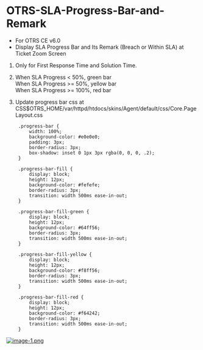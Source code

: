 # OTRS-SLA-Progress-Bar-and-Remark
- For OTRS CE v6.0
- Display SLA Progress Bar and Its Remark (Breach or Within SLA) at Ticket Zoom Screen 

1. Only for First Response Time and Solution Time.  

2. 	When SLA Progress < 50%, green bar  
	When SLA Progress >= 50%, yellow bar  
	When SLA Progress >= 100%, red bar  
	  
3. Update progress bar css at CSS$OTRS_HOME/var/httpd/htdocs/skins/Agent/default/css/Core.PageLayout.css  

		.progress-bar {
			width: 100%;
			background-color: #e0e0e0;
			padding: 3px;
			border-radius: 3px;
			box-shadow: inset 0 1px 3px rgba(0, 0, 0, .2);
		}
					
		.progress-bar-fill {
		    display: block;
		    height: 12px;
		    background-color: #fefefe;
		    border-radius: 3px;
		    transition: width 500ms ease-in-out;
		}
		    
		.progress-bar-fill-green {
		    display: block;
		    height: 12px;
		    background-color: #64ff56;
		    border-radius: 3px;
		    transition: width 500ms ease-in-out;
		}
		
		.progress-bar-fill-yellow {
		    display: block;
		    height: 12px;
		    background-color: #f8ff56;
		    border-radius: 3px;
		    transition: width 500ms ease-in-out;
		}
		
		.progress-bar-fill-red {
		    display: block;
		    height: 12px;
		    background-color: #f64242;
		    border-radius: 3px;
		    transition: width 500ms ease-in-out;
		}


[![image-1.png](https://i.postimg.cc/qvHM95FW/image-1.png)](https://postimg.cc/TpQ6bCfc)  
